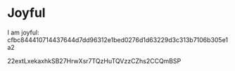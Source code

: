 # Joyful

I am joyful: cfbc844410714437644d7dd96312e1bed0276d1d63229d3c313b7106b305e1a2


22extLxekaxhkSB27HrwXsr7TQzHuTQVzzCZhs2CCQmBSP